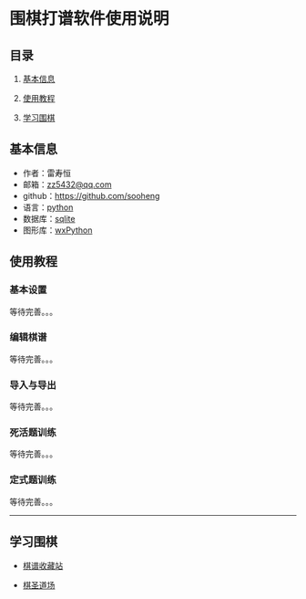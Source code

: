 # 围棋打谱软件使用说明

## 目录

1. [基本信息](#基本信息)

2. [使用教程](#使用教程)
3. [学习围棋](#学习围棋)

## 基本信息

- 作者：雷寿恒
- 邮箱：zz5432@qq.com
- github：https://github.com/sooheng
- 语言：[python](https://www.python.org)
- 数据库：[sqlite](https://www.sqlite.org)
- 图形库：[wxPython](https://www.wxpython.org)

## 使用教程

### 基本设置

等待完善。。。

### 编辑棋谱

等待完善。。。

### 导入与导出

等待完善。。。

### 死活题训练

等待完善。。。

### 定式题训练

等待完善。。。

***

## 学习围棋

* [棋谱收藏站](http://game.onegreen.net/)

* [棋圣道场](http://weiqi.sports.tom.com/)